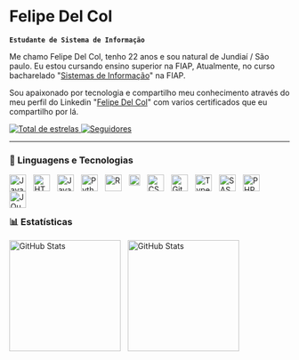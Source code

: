 # Felipe Del Col

**`Estudante de Sistema de Informação`**

Me chamo Felipe Del Col, tenho 22 anos e sou natural de Jundiaí / São paulo. Eu estou cursando ensino superior na FIAP, Atualmente, no curso bacharelado "[Sistemas de Informação](https://www.fiap.com.br/graduacao/bacharelado/sistemas-de-informacao/?utm_term=sistemas%20de%20informa%C3%A7%C3%A3o&utm_campaign=GRAD+-+PSQ+%7C+Cursos+(SP)&utm_source=adwords&utm_medium=ppc&hsa_acc=3358810376&hsa_cam=22333543144&hsa_grp=179992794687&hsa_ad=738302261003&hsa_src=g&hsa_tgt=kwd-88318291&hsa_kw=sistemas%20de%20informa%C3%A7%C3%A3o&hsa_mt=b&hsa_net=adwords&hsa_ver=3&gad_source=1&gad_campaignid=22333543144&gbraid=0AAAAADqmiBDxT5k6-WX4p_Zj7daDDbkEy&gclid=CjwKCAjw0sfHBhB6EiwAQtv5qcTjOA1-_FdRBDrjlJxj3b6jQpI54tl11js0FDGkpRLWbIiqLWXLixoC7uwQAvD_BwE)" na FIAP. 


Sou apaixonado por tecnologia e compartilho meu conhecimento através do meu perfil do Linkedin "[Felipe Del Col](https://www.linkedin.com/in/felipe-del-col-5542372b6/0)" com varios certificados que eu compartilho por lá.


<p align="Left">
    <a href="https://github.com/FelipeSupremacy?tab=repositories">
        <img 
            alt="Total de estrelas" 
            title="Total de estrelas GitHub" 
            src="https://custom-icon-badges.demolab.com/github/stars/FelipeSupremacy?color=55960c&style=for-the-badge&labelColor=488207&logo=star&label=estrelas"
        />
    </a>
    <a href="https://github.com/FelipeSupremacy?tab=followers">
        <img 
            alt="Seguidores" 
            title="Me siga no GitHub" 
            src="https://custom-icon-badges.demolab.com/github/followers/FelipeSupremacy?color=236ad3&labelColor=1155ba&style=for-the-badge&logo=github&label=Seguidores&logoColor=white"
        />
    </a>
</p>

---

### 🤖 Linguagens e Tecnologias

<img 
    align="left" 
    alt="Java"
    title="Java" 
    width="30px" 
    style="padding-right: 10px;" 
    src="https://cdn.jsdelivr.net/gh/devicons/devicon@latest/icons/java/java-original.svg" 
/>
<img 
    align="left" 
    alt="HTML"
    title="HTML" 
    width="30px" 
    style="padding-right: 10px;" 
    src="https://cdn.jsdelivr.net/gh/devicons/devicon@latest/icons/html5/html5-original.svg" 
/>

<img 
    align="left" 
    alt="JavaScript" 
    title="JavaScript"
    width="30px" 
    style="padding-right: 10px;" 
    src="https://cdn.jsdelivr.net/gh/devicons/devicon@latest/icons/javascript/javascript-original.svg" 
/>
<img 
    align="left" 
    alt="Python" 
    title="Python"
    width="30px" 
    style="padding-right: 10px;" 
    src="https://cdn.jsdelivr.net/gh/devicons/devicon@latest/icons/python/python-original.svg" 
/>
<img
    align="left"
    alt="R"
    title="R"
    width="30px"
    style="padding-right : 10px;"
    src="https://cdn.jsdelivr.net/gh/devicons/devicon@latest/icons/r/r-original.svg"
/>
<img
    align="left"
    alt="Power BI"
    title="Power BI"
    width="20px"
    style="padding-right : 10px;"
    src="https://github.com/microsoft/PowerBI-Icons/blob/main/PNG/Power-BI.png"
/>
<img 
    align="left" 
    alt="CSS" 
    title="CSS"
    width="30px" 
    style="padding-right: 10px;" 
    src="https://cdn.jsdelivr.net/gh/devicons/devicon@latest/icons/css3/css3-original.svg" 
/>
<img 
    align="left" 
    alt="Git" 
    title="Git"
    width="30px" 
    style="padding-right: 10px;" 
    src="https://cdn.jsdelivr.net/gh/devicons/devicon@latest/icons/git/git-original.svg" 
/>
<img 
    align="left" 
    alt="TypeScript"
    title="TypeScript" 
    width="30px" 
    style="padding-right: 10px;" 
    src="https://cdn.jsdelivr.net/gh/devicons/devicon@latest/icons/typescript/typescript-original.svg" 
/>
<img 
    align="left" 
    alt="SASS" 
    title="SASS"
    width="30px" 
    style="padding-right: 10px;" 
    src="https://cdn.jsdelivr.net/gh/devicons/devicon@latest/icons/sass/sass-original.svg" 
/>
<img 
    align="left" 
    alt="PHP" 
    title="PHP"
    width="30px" 
    style="padding-right: 10px;" 
    src="https://cdn.jsdelivr.net/gh/devicons/devicon@latest/icons/php/php-original.svg" 
/>
<img 
    align="left" 
    alt="JQuery" 
    title="JQuery"
    width="30px" 
    style="padding-right: 10px;" 
    src="https://cdn.jsdelivr.net/gh/devicons/devicon@latest/icons/jquery/jquery-original.svg" 
/>  
<br/>
<br/>

### 📊 Estatísticas

<p>
  <img 
    align="left" 
    alt="GitHub Stats" 
    height="200" 
    style="padding-right: 10px;" 
    src="https://github-readme-stats.vercel.app/api?username=FelipeSupremacy&show_icons=true&theme=tokyonight&include_all_commits=true&locale=pt-br" 
  />

<img 
      align="left" 
      alt="GitHub Stats" 
      height="200" 
      src="https://github-readme-stats.vercel.app/api/top-langs/?username=FelipeSupremacy&theme=tokyonight&layout=compact&custom_title=Tecnologias&langs_count=9" 
  />

</p>
